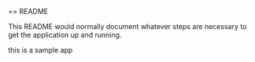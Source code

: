 == README

This README would normally document whatever steps are necessary to get the
application up and running.

this is a sample app